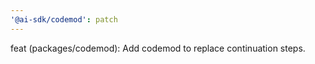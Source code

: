 ```yaml
---
'@ai-sdk/codemod': patch
---
```


feat (packages/codemod): Add codemod to replace continuation steps.
